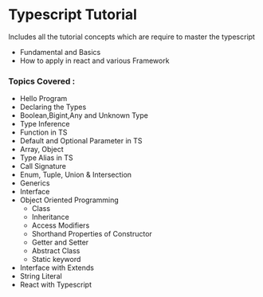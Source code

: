 # Typescript Tutorial

Includes all the tutorial concepts which are require to master the typescript

- Fundamental and Basics
- How to apply in react and various Framework

### Topics Covered :

- Hello Program
- Declaring the Types
- Boolean,Bigint,Any and Unknown Type
- Type Inference
- Function in TS
- Default and Optional Parameter in TS
- Array, Object
- Type Alias in TS
- Call Signature
- Enum, Tuple, Union & Intersection
- Generics
- Interface
- Object Oriented Programming
  - Class
  - Inheritance
  - Access Modifiers
  - Shorthand Properties of Constructor
  - Getter and Setter
  - Abstract Class
  - Static keyword
- Interface with Extends
- String Literal
- React with Typescript

